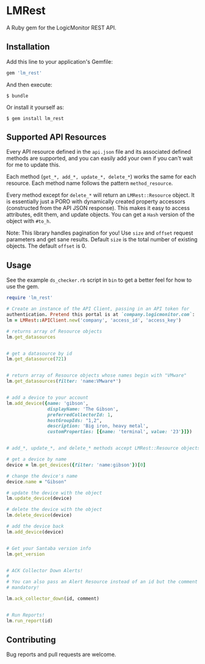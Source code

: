 # LMRest

A Ruby gem for the LogicMonitor REST API.

## Installation

Add this line to your application's Gemfile:

```ruby
gem 'lm_rest'
```

And then execute:

`$ bundle`

Or install it yourself as:

`$ gem install lm_rest`

## Supported API Resources

Every API resource defined in the `api.json` file and its associated defined
methods are supported, and you can easily add your own if you can't wait for me
to update this.

Each method (`get_*, add_*, update_*, delete_*`) works the same
for each resource. Each method name follows the pattern `method_resource`.

Every method except for `delete_*` will return an `LMRest::Resource` object.
It is essentially just a PORO with dynamically created property accessors
(constructed from the API JSON response). This makes it easy to access
attributes, edit them, and update objects. You can get a `Hash` version of the
object with `#to_h`.

Note: This library handles pagination for you! Use `size` and `offset` request
parameters and get sane results. Default `size` is the total number of existing
objects. The default `offset` is 0.

## Usage

See the example `ds_checker.rb` script in `bin` to get a better feel for how to
use the gem.

```ruby
require 'lm_rest'

# Create an instance of the API Client, passing in an API token for
authentication. Pretend this portal is at `company.logicmonitor.com`:
lm = LMRest::APIClient.new('company', 'access_id', 'access_key')

# returns array of Resource objects
lm.get_datasources


# get a datasource by id
lm.get_datasource(721)


# return array of Resource objects whose names begin with "VMware"
lm.get_datasources(filter: 'name:VMware*')


# add a device to your account
lm.add_device({name: 'gibson',
               displayName: 'The Gibson',
               preferredCollectorId: 1,
               hostGroupIds: "1,2",
               description: 'Big iron, heavy metal',
               customProperties: [{name: 'terminal', value: '23'}]})


# add_*, update_*, and delete_* methods accept LMRest::Resource objects:

# get a device by name
device = lm.get_devices({filter: 'name:gibson'})[0]

# change the device's name
device.name = "Gibson"

# update the device with the object
lm.update_device(device)

# delete the device with the object
lm.delete_device(device)

# add the device back
lm.add_device(device)


# Get your Santaba version info
lm.get_version


# ACK Collector Down Alerts!
#
# You can also pass an Alert Resource instead of an id but the comment is
# mandatory!

lm.ack_collector_down(id, comment)


# Run Reports!
lm.run_report(id)


```



## Contributing

Bug reports and pull requests are welcome.

